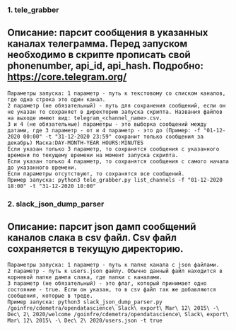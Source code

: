 ### 1. tele_grabber
## Описание: парсит сообщения в указанных каналах телеграмма. Перед запуском необходимо в скрипте прописать свой phonenumber, api_id, api_hash. Подробно: <https://core.telegram.org/>
    Параметры запуска: 1 параметр - путь к текстовому со списком каналов, где одна строка это один канал.
    2 параметр (не обязательный) - путь для сохранения сообщений, если он не указан то сохраняет в директорию запуска скрипта. Названия файлов на выходе имеют вид: telegram_<channel_name>.csv.
    3 и 4 (не обязательные) параметры - это выборка сообщений между датами, где 3 параметр - от и 4 параметр - это до (Пример: -f "01-12-2020 00:00" -t "31-12-2020 23:59" сохранит только сообщения за декабрь) Маска:DAY-MONTH-YEAR HOURS:MINUTES
    Если указан только 3 параметр, то сохранятся сообщения с указанного времени по текущему времени на момент запуска скрипта.
    Если указан только 4 параметр, то сохранятся сообщения с самого начала до указанного времени.
    Если параметры отсутствуют, то сохранятся все сообщений.
    Пример запуска: python3 tele_grabber.py list_channels -f "01-12-2020 18:00" -t "31-12-2020 18:00"

### 2. slack_json_dump_parser
## Описание: парсит json дамп сообщений каналов слака в csv файл. Csv файл сохраняется в текущую директорию.
    Параметры запуска: 1 параметр - путь к папке канала с json файлами.
    2 параметр - путь к users.json файлу. Обычно данный файл находится в корневой папке дампа слака, где папки с каналами.
    3 параметр (не обязательный) - это флаг, который принимает одно состояние - true. Если он указан, то в csv файл так же добавляются сообщения, которые в треде.
    Пример запуска: python3 slack_json_dump_parser.py /goinfre/cdemetra/opendatascience\ Slack\ export\ Mar\ 12\ 2015\ -\ Dec\ 2\ 2020/welcome /goinfre/cdemetra/opendatascience\ Slack\ export\ Mar\ 12\ 2015\ -\ Dec\ 2\ 2020/users.json -t true
